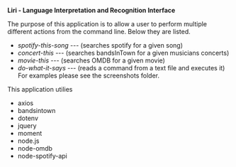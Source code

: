 **Liri - Language Interpretation and Recognition Interface**

The purpose of this application is to allow a user to perform multiple different actions from the command line. Below they are listed.

  * *spotify-this-song*   --- (searches spotify for a given song)
  * *concert-this*        --- (searches bandsInTown for a given musicians concerts)
  * *movie-this*          --- (searches OMDB for a given movie)
  * *do-what-it-says*     --- (reads a command from a text file and executes it)
For examples please see the screenshots folder.

This application utilies 
* axios
* bandsintown
* dotenv
* jquery
* moment
* node.js
* node-omdb
* node-spotify-api
